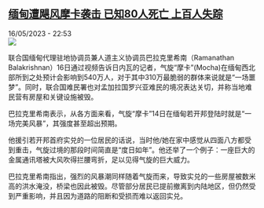 <!--1684273507000-->
[缅甸遭飓风摩卡袭击   已知80人死亡  上百人失踪](https://www.rfi.fr/cn/%E4%BA%9A%E6%B4%B2/20230516-%E7%BC%85%E7%94%B8%E9%81%AD%E9%A3%93%E9%A3%8E%E6%91%A9%E5%8D%A1%E8%A2%AD%E5%87%BB-%E5%B7%B2%E7%9F%A580%E4%BA%BA%E6%AD%BB%E4%BA%A1-%E4%B8%8A%E7%99%BE%E4%BA%BA%E5%A4%B1%E8%B8%AA)
------

<div>16/05/2023 - 22:53</div><img src="https://s.rfi.fr/media/display/aeb7e450-f42b-11ed-acd2-005056bf30b7/w:1280/p:16x9/20230516090905-48586612.png"><p><strong></strong></p><div><p>联合国缅甸代理驻地协调员兼人道主义协调员巴拉克里希南（Ramanathan Balakrishnan）16日通过视频告诉日内瓦的记者，气旋“摩卡”(Mocha)在缅甸西北部所到之处预计会影响到540万人，对于其中310万最脆弱的群体来说就是“一场噩梦”。同时，联合国难民署也对孟加拉国罗兴亚难民的境况表达关切，并称当地难民营有房屋和关键设施被毁。</p><p>巴拉克里希南表示，从各方面来看，气旋“摩卡”14日在缅甸若开邦登陆时就是“一场完美风暴”，其强度甚至超出预期。</p><p>他援引若开邦首府实兑的一位居民的话说，当时他/她在家中感觉从四面八方都受到重击，气旋过境的那段时间简直是“度日如年”。他还举了一个例子：一座巨大的金属通讯塔被大风吹得拦腰弯折，足以见得气旋的巨大威力。</p><p>巴拉克里希南指出，强烈的风暴潮同样随着气旋而来，导致实兑的一些房屋被数米高的洪水淹没，桥梁也因此被毁。尽管部分居民已提前撤离到内陆地区，但仍然受到严重影响，并且因为道路的阻断和受损而难以返回实兑。</p><p> </p><div data-selfpromo-newsletter></div><div data-selfpromo-app></div></div>
